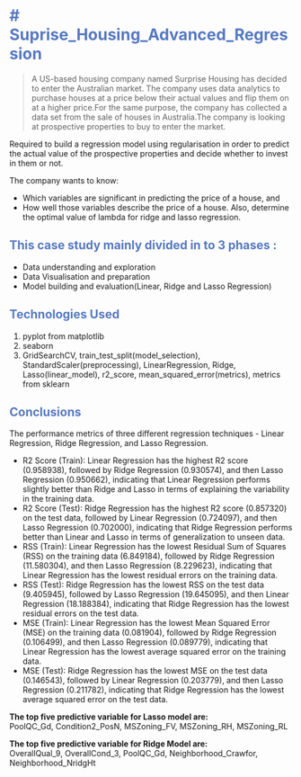 # <font color=#5779c1> # Suprise_Housing_Advanced_Regression</font>

> A US-based housing company named Surprise Housing has decided to enter the Australian market. The company uses data analytics to purchase houses at a price below their actual values and flip them on at a higher price.For the same purpose, the company has collected a data set from the sale of houses in Australia.The company is looking at prospective properties to buy to enter the market.

Required to build a regression model using regularisation in order to predict the actual value of the prospective properties and decide whether to invest in them or not.

The company wants to know:

* Which variables are significant in predicting the price of a house, and
* How well those variables describe the price of a house.
Also, determine the optimal value of lambda for ridge and lasso regression.


## <font color=#5779c1> This case study mainly divided in to 3 phases : </font>
- Data understanding and exploration
- Data Visualisation and preparation
- Model building and evaluation(Linear, Ridge and Lasso Regression)


## <font color=#5779c1> Technologies Used</font>
1. pyplot from matplotlib
2. seaborn
3. GridSearchCV, train_test_split(model_selection), StandardScaler(preprocessing), LinearRegression, Ridge, Lasso(linear_model),
   r2_score, mean_squared_error(metrics), metrics from sklearn
   
## <font color=#5779c1> Conclusions</font>
The performance metrics of three different regression techniques - Linear Regression, Ridge Regression, and Lasso Regression.
- R2 Score (Train): Linear Regression has the highest R2 score (0.958938), followed by Ridge Regression (0.930574), and then Lasso Regression (0.950662), indicating that Linear Regression performs slightly better than Ridge and Lasso in terms of explaining the variability in the training data.
- R2 Score (Test): Ridge Regression has the highest R2 score (0.857320) on the test data, followed by Linear Regression (0.724097), and then Lasso Regression (0.702000), indicating that Ridge Regression performs better than Linear and Lasso in terms of generalization to unseen data.
- RSS (Train): Linear Regression has the lowest Residual Sum of Squares (RSS) on the training data (6.849184), followed by Ridge Regression (11.580304), and then Lasso Regression (8.229623), indicating that Linear Regression has the lowest residual errors on the training data.
- RSS (Test): Ridge Regression has the lowest RSS on the test data (9.405945), followed by Lasso Regression (19.645095), and then Linear Regression (18.188384), indicating that Ridge Regression has the lowest residual errors on the test data.
- MSE (Train): Linear Regression has the lowest Mean Squared Error (MSE) on the training data (0.081904), followed by Ridge Regression (0.106499), and then Lasso Regression (0.089779), indicating that Linear Regression has the lowest average squared error on the training data.
- MSE (Test): Ridge Regression has the lowest MSE on the test data (0.146543), followed by Linear Regression (0.203779), and then Lasso Regression (0.211782), indicating that Ridge Regression has the lowest average squared error on the test data.

**The top five predictive variable for Lasso model are:**</br>
PoolQC_Gd, Condition2_PosN, MSZoning_FV, MSZoning_RH, MSZoning_RL

**The top five predictive variable for Ridge Model are:**</br>
OverallQual_9, OverallCond_3, PoolQC_Gd, Neighborhood_Crawfor, Neighborhood_NridgHt
